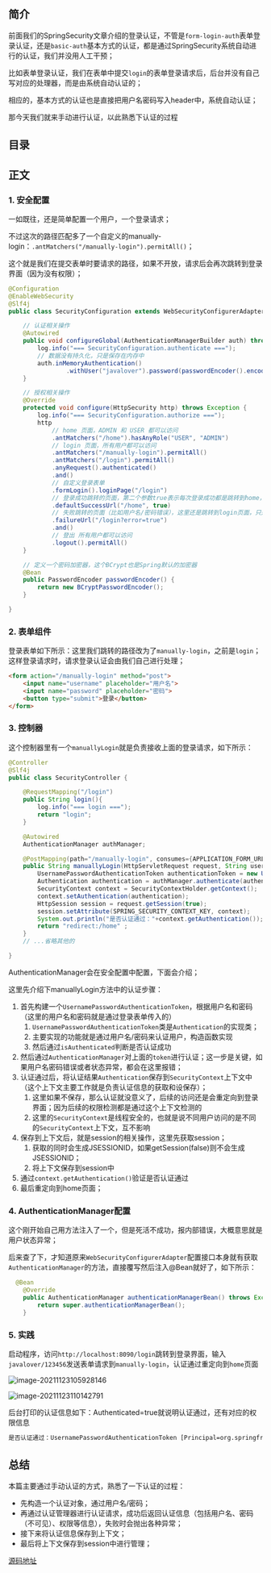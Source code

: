 

## 简介

前面我们的SpringSecurity文章介绍的登录认证，不管是`form-login-auth`表单登录认证，还是`basic-auth`基本方式的认证，都是通过SpringSecurity系统自动进行的认证，我们并没用人工干预；

比如表单登录认证，我们在表单中提交`login`的表单登录请求后，后台并没有自己写对应的处理器，而是由系统自动认证的；

相应的，基本方式的认证也是直接把用户名密码写入header中，系统自动认证；

那今天我们就来手动进行认证，以此熟悉下认证的过程

## 目录

## 正文

### 1. 安全配置

一如既往，还是简单配置一个用户，一个登录请求；

不过这次的路径匹配多了一个自定义的manually-login：`.antMatchers("/manually-login").permitAll()`；

这个就是我们在提交表单时要请求的路径，如果不开放，请求后会再次跳转到登录界面（因为没有权限）；

```java
@Configuration
@EnableWebSecurity
@Slf4j
public class SecurityConfiguration extends WebSecurityConfigurerAdapter {

    // 认证相关操作
    @Autowired
    public void configureGlobal(AuthenticationManagerBuilder auth) throws Exception {
        log.info("=== SecurityConfiguration.authenticate ===");
        // 数据没有持久化，只是保存在内存中
        auth.inMemoryAuthentication()
                .withUser("javalover").password(passwordEncoder().encode("123456")).roles("USER");
    }

    // 授权相关操作
    @Override
    protected void configure(HttpSecurity http) throws Exception {
        log.info("=== SecurityConfiguration.authorize ===");
        http
            // home 页面，ADMIN 和 USER 都可以访问
            .antMatchers("/home").hasAnyRole("USER", "ADMIN")
            // login 页面，所有用户都可以访问
            .antMatchers("/manually-login").permitAll()
            .antMatchers("/login").permitAll()
            .anyRequest().authenticated()
            .and()
            // 自定义登录表单
            .formLogin().loginPage("/login")
            // 登录成功跳转的页面，第二个参数true表示每次登录成功都是跳转到home，如果false则表示跳转到登录之前访问的页面
            .defaultSuccessUrl("/home", true)
            // 失败跳转的页面（比如用户名/密码错误），这里还是跳转到login页面，只是给出错误提示
            .failureUrl("/login?error=true")
            .and()
            // 登出 所有用户都可以访问
            .logout().permitAll()
    }

    // 定义一个密码加密器，这个BCrypt也是Spring默认的加密器
    @Bean
    public PasswordEncoder passwordEncoder() {
        return new BCryptPasswordEncoder();
    }

}

```

### 2. 表单组件

登录表单如下所示：这里我们跳转的路径改为了`manually-login`，之前是`login`；这样登录请求时，请求登录认证会由我们自己进行处理；

```html
<form action="/manually-login" method="post">
    <input name="username" placeholder="用户名">
    <input name="password" placeholder="密码">
    <button type="submit">登录</button>
</form>
```

### 3. 控制器

这个控制器里有一个`manuallyLogin`就是负责接收上面的登录请求，如下所示：

```java
@Controller
@Slf4j
public class SecurityController {

    @RequestMapping("/login")
    public String login(){
        log.info("=== login ===");
        return "login";
    }

    @Autowired
    AuthenticationManager authManager;

    @PostMapping(path="/manually-login", consumes={APPLICATION_FORM_URLENCODED_VALUE})
    public String manuallyLogin(HttpServletRequest request, String username, String password){
        UsernamePasswordAuthenticationToken authenticationToken = new UsernamePasswordAuthenticationToken(username, password);
        Authentication authentication = authManager.authenticate(authenticationToken);
        SecurityContext context = SecurityContextHolder.getContext();
        context.setAuthentication(authentication);
        HttpSession session = request.getSession(true);
        session.setAttribute(SPRING_SECURITY_CONTEXT_KEY, context);
        System.out.println("是否认证通过："+context.getAuthentication());
        return "redirect:/home" ;
    }
	// ...省略其他的

}

```

AuthenticationManager会在安全配置中配置，下面会介绍；

这里先介绍下manuallyLogin方法中的认证步骤：

1. 首先构建一个`UsernamePasswordAuthenticationToken`，根据用户名和密码（这里的用户名和密码就是通过登录表单传入的）
    1. `UsernamePasswordAuthenticationToken`类是`Authentication`的实现类；
    2. 主要实现的功能就是通过用户名/密码来认证用户，构造函数实现
    3. 然后通过`isAuthenticated`判断是否认证成功
2. 然后通过`AuthenticationManager`对上面的`token`进行认证；这一步是关键，如果用户名密码错误或者状态异常，都会在这里报错；
3. 认证通过后，将认证结果`Authentication`保存到`SecurityContext`上下文中（这个上下文主要工作就是负责认证信息的获取和设保存）；
    1. 这里如果不保存，那么认证就没意义了，后续的访问还是会重定向到登录界面；因为后续的权限检测都是通过这个上下文检测的
    2. 这里的`SecurityContext`是线程安全的，也就是说不同用户访问的是不同的`SecurityContext`上下文，互不影响
4. 保存到上下文后，就是session的相关操作，这里先获取session；
    1. 获取的同时会生成JSESSIONID，如果getSession(false)则不会生成JSESSIONID；
    2. 将上下文保存到session中
5. 通过`context.getAuthentication()`验证是否认证通过
6. 最后重定向到home页面；

### 4. AuthenticationManager配置

这个刚开始自己用方法注入了一个，但是死活不成功，报内部错误，大概意思就是用户状态异常；

后来查了下，才知道原来`WebSecurityConfigurerAdapter`配置接口本身就有获取`AuthenticationManager`的方法，直接覆写然后注入@Bean就好了，如下所示：

```java
  @Bean
    @Override
    public AuthenticationManager authenticationManagerBean() throws Exception {
        return super.authenticationManagerBean();
    }
```

### 5. 实践

启动程序，访问`http://localhost:8090/login`跳转到登录界面，输入`javalover/123456`发送表单请求到`manually-login`，认证通过重定向到`home`页面

![image-20211123105928146](https://i.loli.net/2021/11/23/6zuweELWQJdpNnk.png)

![image-20211123110142791](https://i.loli.net/2021/11/23/OW3pBoHXcDGIAQZ.png)

后台打印的认证信息如下：Authenticated=true就说明认证通过，还有对应的权限信息

```bash
是否认证通过：UsernamePasswordAuthenticationToken [Principal=org.springframework.security.core.userdetails.User [Username=javalover, Password=[PROTECTED], Enabled=true, AccountNonExpired=true, credentialsNonExpired=true, AccountNonLocked=true, Granted Authorities=[ROLE_USER]], Credentials=[PROTECTED], Authenticated=true, Details=null, Granted Authorities=[ROLE_USER]]
```

## 总结

本篇主要通过手动认证的方式，熟悉了一下认证的过程：

- 先构造一个认证对象，通过用户名/密码；
- 再通过认证管理器进行认证请求，成功后返回认证信息（包括用户名、密码（不可见）、权限等信息），失败时会抛出各种异常；
- 接下来将认证信息保存到上下文；
- 最后将上下文保存到session中进行管理；



[源码地址]()
